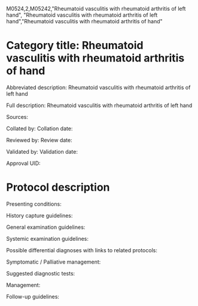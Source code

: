 M0524,2,M05242,"Rheumatoid vasculitis with rheumatoid arthritis of left hand", "Rheumatoid vasculitis with rheumatoid arthritis of left hand","Rheumatoid vasculitis with rheumatoid arthritis of hand"
# Category title: Rheumatoid vasculitis with rheumatoid arthritis of hand

Abbreviated description: Rheumatoid vasculitis with rheumatoid arthritis of left hand

Full description: Rheumatoid vasculitis with rheumatoid arthritis of left hand

Sources:

Collated by:
Collation date:

Reviewed by:
Review date:

Validated by:
Validation date:

Approval UID:

# Protocol description

Presenting conditions:

History capture guidelines:

General examination guidelines:

Systemic examination guidelines:

Possible differential diagnoses with links to related protocols:

Symptomatic / Palliative management:

Suggested diagnostic tests:

Management:

Follow-up guidelines:
